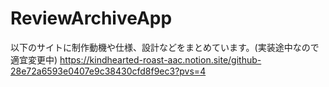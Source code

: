 # ReviewArchiveApp

以下のサイトに制作動機や仕様、設計などをまとめています。(実装途中なので適宜変更中)
https://kindhearted-roast-aac.notion.site/github-28e72a6593e0407e9c38430cfd8f9ec3?pvs=4